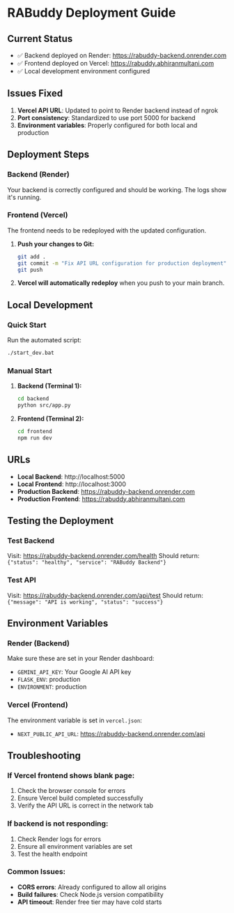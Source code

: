 # RABuddy Deployment Guide

## Current Status
- ✅ Backend deployed on Render: https://rabuddy-backend.onrender.com
- ✅ Frontend deployed on Vercel: https://rabuddy.abhiranmultani.com
- ✅ Local development environment configured

## Issues Fixed
1. **Vercel API URL**: Updated to point to Render backend instead of ngrok
2. **Port consistency**: Standardized to use port 5000 for backend
3. **Environment variables**: Properly configured for both local and production

## Deployment Steps

### Backend (Render)
Your backend is correctly configured and should be working. The logs show it's running.

### Frontend (Vercel)
The frontend needs to be redeployed with the updated configuration.

1. **Push your changes to Git:**
   ```bash
   git add .
   git commit -m "Fix API URL configuration for production deployment"
   git push
   ```

2. **Vercel will automatically redeploy** when you push to your main branch.

## Local Development

### Quick Start
Run the automated script:
```bash
./start_dev.bat
```

### Manual Start
1. **Backend (Terminal 1):**
   ```bash
   cd backend
   python src/app.py
   ```

2. **Frontend (Terminal 2):**
   ```bash
   cd frontend
   npm run dev
   ```

## URLs
- **Local Backend**: http://localhost:5000
- **Local Frontend**: http://localhost:3000
- **Production Backend**: https://rabuddy-backend.onrender.com
- **Production Frontend**: https://rabuddy.abhiranmultani.com

## Testing the Deployment

### Test Backend
Visit: https://rabuddy-backend.onrender.com/health
Should return: `{"status": "healthy", "service": "RABuddy Backend"}`

### Test API
Visit: https://rabuddy-backend.onrender.com/api/test
Should return: `{"message": "API is working", "status": "success"}`

## Environment Variables

### Render (Backend)
Make sure these are set in your Render dashboard:
- `GEMINI_API_KEY`: Your Google AI API key
- `FLASK_ENV`: production
- `ENVIRONMENT`: production

### Vercel (Frontend)
The environment variable is set in `vercel.json`:
- `NEXT_PUBLIC_API_URL`: https://rabuddy-backend.onrender.com/api

## Troubleshooting

### If Vercel frontend shows blank page:
1. Check the browser console for errors
2. Ensure Vercel build completed successfully
3. Verify the API URL is correct in the network tab

### If backend is not responding:
1. Check Render logs for errors
2. Ensure all environment variables are set
3. Test the health endpoint

### Common Issues:
- **CORS errors**: Already configured to allow all origins
- **Build failures**: Check Node.js version compatibility
- **API timeout**: Render free tier may have cold starts
